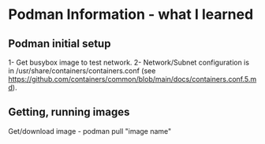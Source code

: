 # Podman Information - what I learned

## Podman initial setup
1- Get busybox image to test network.
2- Network/Subnet configuration is in /usr/share/containers/containers.conf (see https://github.com/containers/common/blob/main/docs/containers.conf.5.md).



## Getting, running images
Get/download image - podman pull "image name"
